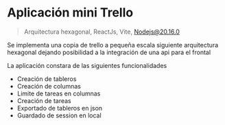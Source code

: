 # Aplicación mini Trello

> Arquitectura hexagonal, ReactJs, Vite, Nodejs@20.16.0

Se implementa una copia de trello a pequeña escala siguiente arquitectura hexagonal dejando posibilidad a la integración de una api para el frontal

La aplicación constara de las siguientes funcionalidades

- Creación de tableros
- Creación de columnas
- Limite de tareas en columnas
- Creación de tareas
- Exportado de tableros en json
- Guardado de session en local
